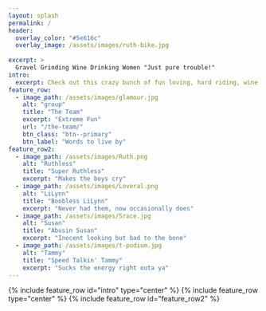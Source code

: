 ```yaml
---
layout: splash
permalink: /
header:
  overlay_color: "#5e616c"
  overlay_image: /assets/images/ruth-bike.jpg
 
excerpt: >
  Gravel Grinding Wine Drinking Women "Just pure trouble!"
intro:
  excerpt: Check out this crazy bunch of fun loving, hard riding, wine drinking women.
feature_row:
  - image_path: /assets/images/glamour.jpg
    alt: "group"
    title: "The Team"
    excerpt: "Extreme Fun"
    url: "/the-team/"
    btn_class: "btn--primary"
    btn_label: "Words to live by"
feature_row2:
  - image_path: /assets/images/Ruth.png
    alt: "Ruthless"
    title: "Super Ruthless"
    excerpt: "Makes the boys cry"
  - image_path: /assets/images/Loveral.png
    alt: "LiLynn"
    title: "Boobless LiLynn"
    excerpt: "Never had them, now occasionally does"
  - image_path: /assets/images/Srace.jpg
    alt: "Susan"
    title: "Abusin Susan"
    excerpt: "Inocent looking but bad to the bone"
  - image_path: /assets/images/t-podium.jpg
    alt: "Tammy"
    title: "Speed Talkin' Tammy"
    excerpt: "Sucks the energy right outa ya"
---
```

{% include feature_row id="intro" type="center" %}
{% include feature_row type="center" %}
{% include feature_row id="feature_row2" %}
